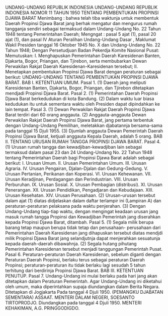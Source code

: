  UNDANG-UNDANG REPUBLIK INDONESIA UNDANG-UNDANG REPUBLIK INDONESIA NOMOR 11 TAHUN 1950 TENTANG PEMBENTUKAN PROPINSI DJAWA BARAT
Menimbang :
 bahwa telah tiba waktunja untuk membentuk Daerah Propinsi Djawa Barat jang berhak mengatur dan mengurus rumah tangganja sendiri sebagai termaksud dalam Undang-Undang No. 22 Tahun 1948 tentang Pemerintahan Daerah; Mengngat : pasal 5 ajat (1), pasal 20 ajat (1), dan pasal IV Aturan Peralihan Undang-Undang Dasar , Maklumat Wakil Presiden tanggal 16 Oktober 1945 No. X dan Undang-Undang No. 22 Tahun 1948; Dengan Persetudjuan Badan Pekerdja Komite Nasional Pusat: Memutuskan: I. Menghapuskan Pemerintahan Daerah Karesidenan Banten, Djakarta, Bogor, Priangan, dan Tjirebon, serta membubarkan Dewan Perwakilan Rakjat Daerah Karesidenan-Karesidenan tersebut; II. Menetapkan pembentukan Propinsi Djawa Barat dengan peraturan sebagai berikut: UNDANG-UNDANG TENTANG PEMBENTUKAN PROPINSI DJAWA BARAT. BAB I. KETENTUAN UMUM. Pasal 1.
(1) Daerah jang meliputi Karesidenan Banten, Djakarta, Bogor, Priangan, dan Tjirebon ditetapkan mendjadi Propinsi Djawa Barat. Pasal 2.
(1) Pemerintahan Daerah Propinsi Djawa Barat berkedudukan di kota Bandung.
(2) Dalam waktu luar biasa kedudukan itu untuk sementara waktu oleh Presiden dapat dipindahkan ke lain tempat. Pasal 3.
(1) Dewan Perwakilan Rakjat Daerah Propinsi Djawa Barat terdiri dari 60 orang anggauta.
(2) Anggauta-anggauta Dewan Perwakilan Rakjat Daerah Propinsi Djawa Barat, jang pertama terbentuk dengan Undang-Undang Pemilihan, meletakkan djabatannja bersama-sama pada tanggal 15 Djuli 1955.
(3) Djumlah anggauta Dewan Pemerintah Daerah Propinsi Djawa Barat, ketjuali anggauta Kepala Daerah, adalah 5 orang. BAB II. TENTANG URUSAN RUMAH TANGGA PROPINSI DJAWA BARAT. Pasal 4.
(1) Urusan rumah tangga dan kewadjiban-kewadjiban lain sebagai termaksud dalam pasal 23 dan 24 Undang-Undang No. 22 Tahun 1948 tentang Pemerintahan Daerah bagi Propinsi Djawa Barat adalah sebagai berikut: I. Urusan Umum. II. Urusan Pemerintahan Umum. III. Urusan Agraria. IV. Urusan Pengairan, Djalan-Djalan dan Gedung-Gedung. V. Urusan Pertanian, Perikanan dan Koperasi. VI. Urusan Kehewanan. VII. Urusan Keradjinan, Perdagangan dan Perindustrian. VIII. Urusan Perburuhan. IX. Urusan Sosial. X. Urusan Pembagian (distribusi). XI. Urusan Penerangan. XII. Urusan Pendidikan, Pengadjaran dan Kebudajaan. XIII. Urusan Kesehatan. XIV. Urusan Perusahaan.
(2) Urusan-urusan tersebut dalam ajat (1) diatas didjelaskan dalam daftar terlampir ini (Lampiran A) dan peraturan-peraturan pelaksana pada waktu penjerahan.
(3) Dengan Undang-Undang tiap-tiap waktu, dengan mengingat keadaan urusan jang masuk rumah tangga Propinsi dan Kewadjiban Pemerintah jang diserahkan kepada Propinsi Djawa Barat, ditambah. Pasal 5.
(1) Segala milik berupa barang tetap maupun berupa tidak tetap dan perusahaan- perusahaan dari Pemerintahan Daerah Karesidenan jang dihapuskan tersebut diatas mendjdi milik Propinsi Djawa Barat jang selandjutnja dapat menjerahkan sesuatunja kepada daerah-daerah dibawahnja.
(2) Segala hutang pihutang Pemerintahan Karesidenan tersebut menjadi tanggungan Pemerintah Pusat. Pasal 6. Peraturan-peraturan Daerah Karesidenan, sebelum diganti dengan Peraturan Daerah Propinsi, berlaku terus sebagai peraturan Daerah Propinsi; peraturan-peraturan itu tidak berlaku lagi sesudah 5 tahun terhitung dari berdirinja Propinsi Djawa Barat. BAB III. KETENTUAN PENUTUP. Pasal 7. Undang-Undang ini mulai berlaku pada hari jang akan ditetapkan dalam Peraturan Pemerintah. Agar Undang-Undang ini diketahui oleh umum, maka diperintahkan supaja diundangkan dalam Berita Negara. Ditetapkan di Jogjakarta Pada tanggal 4 Djuli 1950. (PEMANGKU DJABATAN SEMENTARA) ASSAAT. MENTERI DALAM NEGERI, SOESANTO TIRTOPRODJO. Diundangkan pada tanggal 4 Djuli 1950. MENTERI KEHAKIMAN, A.G. PRINGGODIGDO.